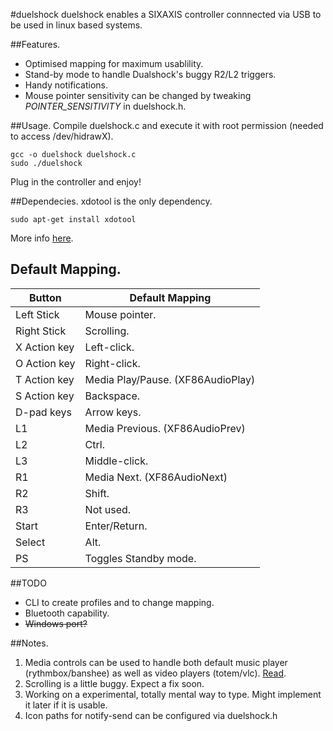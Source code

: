 #duelshock
duelshock enables a SIXAXIS controller connnected via USB to be used in linux based systems.

##Features.
* Optimised mapping for maximum usablility.
* Stand-by mode to handle Dualshock's buggy R2/L2 triggers.
* Handy notifications.
* Mouse pointer sensitivity can be changed by tweaking _POINTER_SENSITIVITY_ in duelshock.h.

##Usage.
Compile duelshock.c and execute it with root permission (needed to access /dev/hidrawX). 

    gcc -o duelshock duelshock.c  
    sudo ./duelshock

Plug in the controller and enjoy!

##Dependecies.
xdotool is the only dependency.

    sudo apt-get install xdotool

More info [here](http://www.semicomplete.com/projects/xdotool/).

## Default Mapping.
Button                |  Default Mapping
----------------------|-------------------
Left Stick            |  Mouse pointer.
Right Stick           |  Scrolling.
X Action key          |  Left-click.
O Action key          |  Right-click.
T Action key          |  Media Play/Pause. (XF86AudioPlay)
S Action key          |  Backspace.
D-pad keys            |  Arrow keys.
L1                    |  Media Previous. (XF86AudioPrev)
L2                    |  Ctrl.
L3                    |  Middle-click.
R1                    |  Media Next. (XF86AudioNext)
R2                    |  Shift.
R3                    |  Not used.
Start                 |  Enter/Return.
Select                |  Alt.
PS                    |  Toggles Standby mode.

##TODO
* CLI to create profiles and to change mapping.
* Bluetooth capability.
* ~~Windows port?~~

##Notes.
1. Media controls can be used to handle both default music player (rythmbox/banshee) as well as video players (totem/vlc). [Read](http://askubuntu.com/a/424847).
2. Scrolling is a little buggy. Expect a fix soon.
3. Working on a experimental, totally mental way to type. Might implement it later if it is usable.
4. Icon paths for notify-send can be configured via duelshock.h
